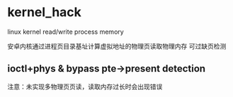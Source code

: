 # kernel_hack
linux kernel read/write process memory

安卓内核通过进程页目录基址计算虚拟地址的物理页读取物理内存
可过缺页检测
## ioctl+phys & bypass pte->present detection

注意：未实现多物理页页读，读取内存过长时会出现错误
